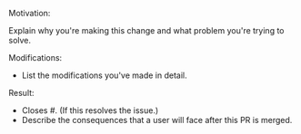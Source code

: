Motivation:

Explain why you're making this change and what problem you're trying to solve.

Modifications:

- List the modifications you've made in detail.

Result:

- Closes #<GitHub issue number>. (If this resolves the issue.)
- Describe the consequences that a user will face after this PR is merged.

<!--
All source files must begin with the following copyright header:

Copyright $today.year LINE Corporation

LINE Corporation licenses this file to you under the Apache License,
version 2.0 (the "License"); you may not use this file except in compliance
with the License. You may obtain a copy of the License at:

  https://www.apache.org/licenses/LICENSE-2.0

Unless required by applicable law or agreed to in writing, software
distributed under the License is distributed on an "AS IS" BASIS, WITHOUT
WARRANTIES OR CONDITIONS OF ANY KIND, either express or implied. See the
License for the specific language governing permissions and limitations
under the License.
-->